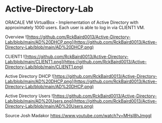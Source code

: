 # Active-Directory-Lab
 ORACALE VM VirtualBox - Implementation of Active Directory with approximately 1000 users. Each user is able to log in via CLIENT1 VM. 

Overview
 ![https://github.com/RckBaird0013/Active-Directory-Lab/blob/main/AD%20DHCP.png](https://github.com/RckBaird0013/Active-Directory-Lab/blob/main/AD%20DHCP.png)

CLIENT1
 ![https://github.com/RckBaird0013/Active-Directory-Lab/blob/main/CLIENT1.png](https://github.com/RckBaird0013/Active-Directory-Lab/blob/main/CLIENT1.png)

Active Directory DHCP
![https://github.com/RckBaird0013/Active-Directory-Lab/blob/main/AD%20DHCP.png](https://github.com/RckBaird0013/Active-Directory-Lab/blob/main/AD%20DHCP.png)

Active Directory Users
![https://github.com/RckBaird0013/Active-Directory-Lab/blob/main/AD%20Users.png](https://github.com/RckBaird0013/Active-Directory-Lab/blob/main/AD%20Users.png)

Source
Josh Madakor
https://www.youtube.com/watch?v=MHsI8hJmggI

